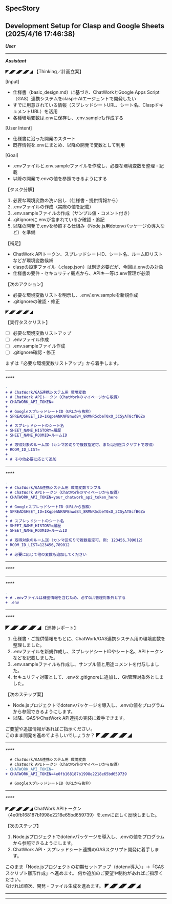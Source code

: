 ## SpecStory

## Development Setup for Clasp and Google Sheets (2025/4/16 17:46:38)

_**User**_



---

_**Assistant**_

◤◢◤◢◤◢◤◢
【Thinking／計画立案】

[Input]  
- 仕様書（basic_design.md）に基づき、ChatWorkとGoogle Apps Script（GAS）連携システムをclasp＋AIエージェントで開発したい  
- すでに用意されている情報（スプレッドシートURL、シート名、ClaspドキュメントURL）を活用  
- 各種環境変数は.envに保存し、.env.sampleも作成する

[User Intent]  
- 仕様書に沿った開発のスタート
- 既存情報を.envにまとめ、以降の開発で変数として利用

[Goal]  
- .envファイルと.env.sampleファイルを作成し、必要な環境変数を整理・記載
- 以降の開発で.envの値を参照できるようにする

【タスク分解】
1. 必要な環境変数の洗い出し（仕様書・提供情報から）
2. .envファイルの作成（実際の値を記載）
3. .env.sampleファイルの作成（サンプル値・コメント付き）
4. .gitignoreに.envが含まれているか確認・追記
5. 以降の開発で.envを参照する仕組み（Node.js用dotenvパッケージの導入など）を準備

【補足】
- ChatWork APIトークン、スプレッドシートID、シート名、ルームIDリストなどが環境変数候補
- claspの設定ファイル（.clasp.json）は別途必要だが、今回は.envのみ対象
- 仕様書の要件・セキュリティ観点から、APIキー等は.env管理が必須

【次のアクション】
- 必要な環境変数リストを明示し、.env/.env.sampleを新規作成
- .gitignoreの確認・修正

◤◢◤◢◤◢◤◢

【実行タスクリスト】
- [ ] 必要な環境変数リストアップ
- [ ] .envファイル作成
- [ ] .env.sampleファイル作成
- [ ] .gitignore確認・修正

まずは「必要な環境変数リストアップ」から着手します。

---

_****_

```diff
- 
+ # ChatWork/GAS連携システム用 環境変数
+ # ChatWork APIトークン（ChatWorkのマイページから取得）
+ CHATWORK_API_TOKEN=
+ 
+ # GoogleスプレッドシートID（URLから抜粋）
+ SPREADSHEET_ID=1KqpeANKNPBnwdB4_8RMNR5cbeT0xO_3CSyAT8cfBGZo
+ 
+ # スプレッドシートのシート名
+ SHEET_NAME_HISTORY=履歴
+ SHEET_NAME_ROOMID=ルームID
+ 
+ # 取得対象のルームID（カンマ区切りで複数指定可、または別途スクリプトで取得）
+ ROOM_ID_LIST=
+ 
+ # その他必要に応じて追加 
```

---

_****_

```diff
- 
+ # ChatWork/GAS連携システム用 環境変数サンプル
+ # ChatWork APIトークン（ChatWorkのマイページから取得）
+ CHATWORK_API_TOKEN=your_chatwork_api_token_here
+ 
+ # GoogleスプレッドシートID（URLから抜粋）
+ SPREADSHEET_ID=1KqpeANKNPBnwdB4_8RMNR5cbeT0xO_3CSyAT8cfBGZo
+ 
+ # スプレッドシートのシート名
+ SHEET_NAME_HISTORY=履歴
+ SHEET_NAME_ROOMID=ルームID
+ 
+ # 取得対象のルームID（カンマ区切りで複数指定可、例: 123456,789012）
+ ROOM_ID_LIST=123456,789012
+ 
+ # 必要に応じて他の変数も追加してください 
```

---

_****_



---

_****_

```diff
- 
+ # .envファイルは機密情報を含むため、必ずGit管理対象外とする
+ .env 
```

---

_****_

◤◢◤◢◤◢◤◢
【進捗レポート】

1. 仕様書・ご提供情報をもとに、ChatWork/GAS連携システム用の環境変数を整理しました。
2. .envファイルを新規作成し、スプレッドシートIDやシート名、APIトークンなどを記載しました。
3. .env.sampleファイルも作成し、サンプル値と用途コメントを付与しました。
4. セキュリティ対策として、.envを.gitignoreに追加し、Git管理対象外としました。

【次のステップ案】
- Node.jsプロジェクトでdotenvパッケージを導入し、.envの値をプログラムから参照できるようにします。
- 以降、GASやChatWork API連携の実装に着手できます。

ご要望や追加情報があればご指示ください。  
このまま開発を進めてよろしいでしょうか？
◤◢◤◢◤◢◤◢

---

_****_

```diff
  # ChatWork/GAS連携システム用 環境変数
  # ChatWork APIトークン（ChatWorkのマイページから取得）
- CHATWORK_API_TOKEN=
+ CHATWORK_API_TOKEN=4e0fb168187b1998e2218e65bd659739
  
  # GoogleスプレッドシートID（URLから抜粋）
```

---

_****_

◤◢◤◢◤◢◤◢
ChatWork APIトークン（4e0fb168187b1998e2218e65bd659739）を.envに正しく反映しました。

【次のステップ】
1. Node.jsプロジェクトでdotenvパッケージを導入し、.envの値をプログラムから参照できるようにします。
2. ChatWork API・スプレッドシート連携のGASスクリプト開発に着手します。

このまま「Node.jsプロジェクトの初期セットアップ（dotenv導入）」→「GASスクリプト雛形作成」へ進めます。
何か追加のご要望や制約があればご指示ください。  
なければ順次、開発・ファイル生成を進めます。
◤◢◤◢◤◢◤◢

---



---

